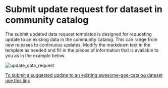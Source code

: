 # Submit update request for dataset in community catalog

The submit updated data request templates is designed for requesting update to an existing data in the community catalog. This can range from new releases to continuous updates. Modify the markdown text in the template as needed and fill in the pieces of information that is available to you as in the example below.

![update_data_request](https://i.imgur.com/H17Q9xd.gif)

[To submit a suggested update to an existing awesome-gee-catalog dataset use this link](https://github.com/samapriya/awesome-gee-community-datasets/issues/new?assignees=samapriya%2C+valpasq%2C+edtrochim&labels=update+dataset&template=suggest-update-to-existing-awesome-gee-catalog-dataset.md&title=Add+existing+Dataset+Title%2FName)
